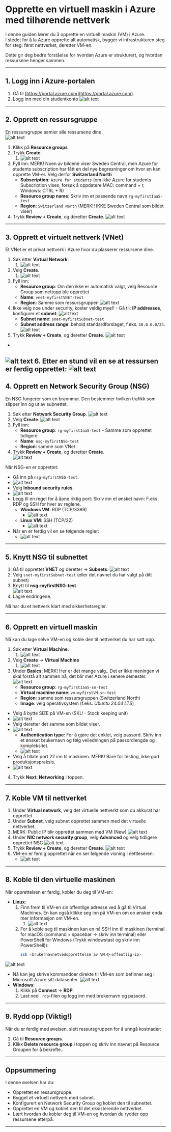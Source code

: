 # Opprette en virtuell maskin i Azure med tilhørende nettverk

I denne guiden lærer du å opprette en virtuell maskin (VM) i Azure.  
I stedet for å la Azure opprette alt automatisk, bygger vi infrastrukturen steg for steg: først nettverket, deretter VM-en.  

Dette gir deg bedre forståelse for hvordan Azure er strukturert, og hvordan ressursene henger sammen.

---

## 1. Logg inn i Azure-portalen
1. Gå til [https://portal.azure.com](https://portal.azure.com).  
2. Logg inn med din studentkonto
![alt text](img/azureportal.png)

---

## 2. Opprett en ressursgruppe
En ressursgruppe samler alle ressursene dine.  
![alt text](img/resourcegroup.png)
1. Klikk på **Resource groups**  
2. Trykk **Create**.
   1. ![alt text](img/createRG.png)
3. Fyll inn: MERK! Noen av bildene viser Sweden Central, men Azure for students subscription har fått en del nye begresninger om hvor en kan opprette VM-er. Velg derfor **Switzerland North**  
   - **Subscription**: `Azure for students` (om ikke Azure for students Subscription vises, forsøk å oppdatere MAC: command + r, Windows: CTRL + R)
   - **Resource group name**: Skriv inn et passende navn `rg-myfirstIaaS-test` 
   - **Region**: `Switzerland North` (MERK!! IKKE Sweden Central som bildet viser)  
4. Trykk **Review + Create**, og deretter **Create**.
![alt text](img/rgSweden.png)

---

## 3. Opprett et virtuelt nettverk (VNet)
Et VNet er et privat nettverk i Azure hvor du plasserer ressursene dine.  

1. Søk etter **Virtual Network**.
   1. ![alt text](img/vnet.png)
2. Velg **Create**.
   1. ![alt text](img/createVNET.png)
3. Fyll inn:  
   - **Resource group**: Om den ikke er automatisk valgt, velg Resource Group som nettopp ble opprettet
   - **Name**: `vnet-myfirstVNET-test`  
   - **Region**: Samme som ressursgruppen
![alt text](img/vnetSwedenBasics.png)
4. Ikke velg noe under security, koster veldig mye!! - Gå til: **IP addresses**, konfigurer et **subnet**:
![alt text](img/editSubnet.png)
   - **Subnet name**: `snet-myfirstSubnet-test`  
   - **Subnet address range**: behold standardforslaget, f.eks. `10.0.0.0/24`.
![alt text](img/saveSubnet.png)
5. Trykk **Review + Create**, og deretter **Create**.
![alt text](img/ReviewCreateVNET.png)
-
![alt text](img/validationPasedSewdenVNET.png)
6. Etter en stund vil en se at ressursen er ferdig opprettet:
![alt text](img/vnet-done.png)
---

## 4. Opprett en Network Security Group (NSG)
En NSG fungerer som en brannmur. Den bestemmer hvilken trafikk som slipper inn og ut av subnettet.  

1. Søk etter **Network Security Group**.
![alt text](img/searchNSG.png)
2. Velg **Create**.
![alt text](img/createNSG.png)  
3. Fyll inn:  
   - **Resource group**: `rg-myfirstIaaS-test` - Samme som opprettet tidligere
   - **Name**: `nsg-myfirstNSG-test`  
   - **Region**: samme som VNet
4. Trykk **Review + Create**, og deretter **Create**.  
![alt text](img/reviewAndCreateNSG.png)

Når NSG-en er opprettet:
- Gå inn på `nsg-myfirstNSG-test`.
- ![alt text](img/NSG-EditNSG.png)
- Velg **Inbound security rules**.
- ![alt text](img/NSGInbound.png)  
- Legg til en regel for å åpne riktig port: Skriv inn et ønsket navn: F.eks. RDP og SSH for hver av reglene.
  - **Windows VM**: RDP (TCP/3389)
    - ![alt text](img/NSGRDP.png) 
  - **Linux VM**: SSH (TCP/22) 
    - ![alt text](img/NSGSSH.png)
- Når en er ferdig vil en se følgende regler:
  - ![alt text](img/NSGInboundWithSSHRDP.png)
---

## 5. Knytt NSG til subnettet
1. Gå til opprettet **VNET** og deretter → **Subnets**.
![alt text](img/SNET-findSubnet.png)
1. Velg `snet-myfirstSubnet-test` (eller det navnet du har valgt på ditt subnet)
2. Knytt til **nsg-myfirstNSG-test**.  
![alt text](img/nsg-attach-subnet.png)
3. Lagre endringene.

Nå har du et nettverk klart med sikkerhetsregler.

---

## 6. Opprett en virtuell maskin
Nå kan du lage selve VM-en og koble den til nettverket du har satt opp.

1. Søk etter **Virtual Machine**.
   1. ![alt text](img/SearchVM.png)
2. Velg **Create** → **Virtual Machine**
   1. ![alt text](img/CreateVM.png)  
3. Under **Basics**: MERK! Her er det mange valg.. Det er ikke meningen vi skal forstå alt sammen nå, det blir mer Azure i senere semester.
   ![alt text](img/VM01.png)
   - **Resource group**: `rg-myfirstIaaS-sn-test`  
   - **Virtual machine name**: `vm-myfirstVM-sn-test`
   - **Region**: samme som ressursgruppen (Switzerland North)
   - **Image**: velg operativsystem (f.eks. *Ubuntu 24.04 LTS*)  
- Velg å bytte SIZE på VM-en (SKU - Stock keeping unit)
- ![alt text](img/SizeVM.png)
- Velg deretter det samme som bildet viser.
- ![alt text](img/VMsizeB2ats.png)
   - **Authentication type**: For å gjøre det enklet, velg passord. Skriv inn et ønsket brukernavn og følg veiledningen på passordlengde og kompleksitet.
   - ![alt text](img/VMpassword.png)
 - Velg å tillate port 22 inn til maskinen. MERK! Bare for testing, ikke god produksjonspraksis.
 - ![alt text](img/VMport22.png)
4. Trykk **Next: Networking** i toppen.

---

## 7. Koble VM til nettverket
1. Under **Virtual network**, velg det virtuelle nettverkt som du akkurat har opprettet
2. Under **Subnet**, velg subnet opprettet sammen med det virtuelle nettverket.
3. MERK: Public IP blir opprettet sammen med VM (New)
   ![alt text](img/VMNetwork.png)
4. Under **NIC network security group**, velg **Advanced** og velg tidligere opprettet NSG
![alt text](img/VM-NSG-Create.png)
5. Trykk **Review + Create**, og deretter **Create**.
![alt text](img/CreateVM-ValidationPassed.png)
6. VM-en er ferdig opprettet når en ser følgende visning i nettleseren:
   - ![alt text](img/VM-DONE.png)
---

## 8. Koble til den virtuelle maskinen
Når opprettelsen er ferdig, kobler du deg til VM-en:

- **Linux**:  
  1. Finn frem til VM-en sin offentlige adresse ved å gå til Virtual Machines. En kan også klikke seg inn på VM-en om en ønsker enda mer informasjon om VM-en.
     1. ![alt text](img/VM-publicIP.png)  
  2. For å koble seg til maskinen kan en nå SSH inn til maskinen (terminal for macOS (command + spacebar -> skriv inn terminal) eller PowerShell for Windows (Trykk windowstast og skriv inn PowerShell)):  
     ```bash
     ssh <brukernavnetvedopprettelse av VM>@<offentlig-ip>
     ```
![alt text](img/SSH-VM-COmpleted.png)
- Nå kan jeg skrive kommandoer direkte til VM-en som befinner seg i Microsoft Azure sitt datasenter.
![alt text](img/VM-pormpt.png)
- **Windows**:  
  1. Klikk på **Connect** → **RDP**.  
  2. Last ned `.rdp`-filen og logg inn med brukernavn og passord.

---

## 9. Rydd opp (Viktig!)
Når du er ferdig med øvelsen, slett ressursgruppen for å unngå kostnader:  

1. Gå til **Resource groups**.  
2. Klikk **Delete resource group** i toppen og skriv inn navnet på Resource Groupen for å bekrefte..  

---

## Oppsummering
I denne øvelsen har du:
- Opprettet en ressursgruppe.  
- Bygget et virtuelt nettverk med subnet.  
- Konfigurert en Network Security Group og koblet den til subnettet.  
- Opprettet en VM og koblet den til det eksisterende nettverket.  
- Lært hvordan du kobler deg til VM-en og hvordan du rydder opp ressursene etterpå.  

---
